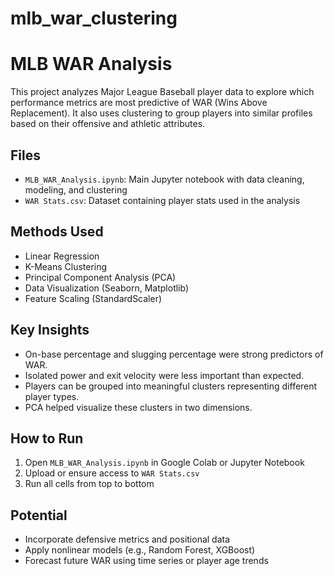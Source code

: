 # mlb_war_clustering
# MLB WAR Analysis

This project analyzes Major League Baseball player data to explore which performance metrics are most predictive of WAR (Wins Above Replacement). It also uses clustering to group players into similar profiles based on their offensive and athletic attributes.

## Files
- `MLB_WAR_Analysis.ipynb`: Main Jupyter notebook with data cleaning, modeling, and clustering
- `WAR Stats.csv`: Dataset containing player stats used in the analysis

## Methods Used
- Linear Regression
- K-Means Clustering
- Principal Component Analysis (PCA)
- Data Visualization (Seaborn, Matplotlib)
- Feature Scaling (StandardScaler)

## Key Insights
- On-base percentage and slugging percentage were strong predictors of WAR.
- Isolated power and exit velocity were less important than expected.
- Players can be grouped into meaningful clusters representing different player types.
- PCA helped visualize these clusters in two dimensions.

## How to Run
1. Open `MLB_WAR_Analysis.ipynb` in Google Colab or Jupyter Notebook
2. Upload or ensure access to `WAR Stats.csv`
3. Run all cells from top to bottom

## Potential
- Incorporate defensive metrics and positional data
- Apply nonlinear models (e.g., Random Forest, XGBoost)
- Forecast future WAR using time series or player age trends
